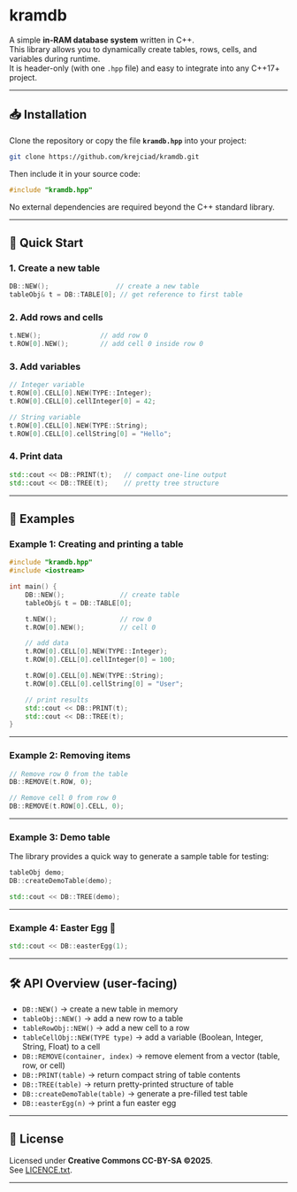 # kramdb

A simple **in-RAM database system** written in C++.  
This library allows you to dynamically create tables, rows, cells, and variables during runtime.  
It is header-only (with one `.hpp` file) and easy to integrate into any C++17+ project.  

---

## 📥 Installation

Clone the repository or copy the file **`kramdb.hpp`** into your project:  

```bash
git clone https://github.com/krejciad/kramdb.git
```

Then include it in your source code:

```cpp
#include "kramdb.hpp"
```

No external dependencies are required beyond the C++ standard library.  

---

## 🚀 Quick Start

### 1. Create a new table
```cpp
DB::NEW();                 // create a new table
tableObj& t = DB::TABLE[0]; // get reference to first table
```

### 2. Add rows and cells
```cpp
t.NEW();               // add row 0
t.ROW[0].NEW();        // add cell 0 inside row 0
```

### 3. Add variables
```cpp
// Integer variable
t.ROW[0].CELL[0].NEW(TYPE::Integer);
t.ROW[0].CELL[0].cellInteger[0] = 42;

// String variable
t.ROW[0].CELL[0].NEW(TYPE::String);
t.ROW[0].CELL[0].cellString[0] = "Hello";
```

### 4. Print data
```cpp
std::cout << DB::PRINT(t);   // compact one-line output
std::cout << DB::TREE(t);    // pretty tree structure
```

---

## 📌 Examples

### Example 1: Creating and printing a table
```cpp
#include "kramdb.hpp"
#include <iostream>

int main() {
    DB::NEW();              // create table
    tableObj& t = DB::TABLE[0];

    t.NEW();                // row 0
    t.ROW[0].NEW();         // cell 0

    // add data
    t.ROW[0].CELL[0].NEW(TYPE::Integer);
    t.ROW[0].CELL[0].cellInteger[0] = 100;

    t.ROW[0].CELL[0].NEW(TYPE::String);
    t.ROW[0].CELL[0].cellString[0] = "User";

    // print results
    std::cout << DB::PRINT(t);
    std::cout << DB::TREE(t);
}
```

---

### Example 2: Removing items
```cpp
// Remove row 0 from the table
DB::REMOVE(t.ROW, 0);

// Remove cell 0 from row 0
DB::REMOVE(t.ROW[0].CELL, 0);
```

---

### Example 3: Demo table
The library provides a quick way to generate a sample table for testing:

```cpp
tableObj demo;
DB::createDemoTable(demo);

std::cout << DB::TREE(demo);
```

---

### Example 4: Easter Egg 🎉
```cpp
std::cout << DB::easterEgg(1);
```

---

## 🛠 API Overview (user-facing)

- `DB::NEW()` → create a new table in memory  
- `tableObj::NEW()` → add a new row to a table  
- `tableRowObj::NEW()` → add a new cell to a row  
- `tableCellObj::NEW(TYPE type)` → add a variable (Boolean, Integer, String, Float) to a cell  
- `DB::REMOVE(container, index)` → remove element from a vector (table, row, or cell)  
- `DB::PRINT(table)` → return compact string of table contents  
- `DB::TREE(table)` → return pretty-printed structure of table  
- `DB::createDemoTable(table)` → generate a pre-filled test table  
- `DB::easterEgg(n)` → print a fun easter egg  

---

## 📄 License
Licensed under **Creative Commons CC-BY-SA ©2025**.  
See [LICENCE.txt](LICENCE.txt).  

---
